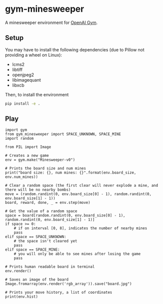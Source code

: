 # gym-minesweeper

A minesweeper environment for [OpenAI Gym](https://gym.openai.com/).

## Setup

You may have to install the following dependencies (due to Pillow not providing a wheel on Linux):

* lcms2
* libtiff
* openjpeg2
* libimagequant
* libxcb

Then, to install the environment

```bash
pip install -e .
```

## Play

```python3
import gym
from gym_minesweeper import SPACE_UNKNOWN, SPACE_MINE
import random

from PIL import Image

# Creates a new game
env = gym.make("Minesweeper-v0")

# Prints the board size and num mines
print("board size: {}, num mines: {}".format(env.board_size, env.num_mines))

# Clear a random space (the first clear will never explode a mine, and there will be no nearby bombs)
move = (random.randint(0, env.board_size[0] - 1), random.randint(0, env.board_size[1] - 1))
board, reward, done, _ = env.step(move)

# Get the value of a random space
space = board[random.randint(0, env.board_size[0] - 1), random.randint(0, env.board_size[1] - 1)]
if space >= 0:
    # if on interval [0, 8], indicates the number of nearby mines
    pass
elif space == SPACE_UNKNOWN:
    # the space isn't cleared yet
    pass
elif space == SPACE_MINE:
    # you will only be able to see mines after losing the game
    pass

# Prints human readable board in terminal
env.render()

# Saves an image of the board
Image.fromarray(env.render('rgb_array')).save("board.jpg")

# Prints your move history, a list of coordinates
print(env.hist)
```
